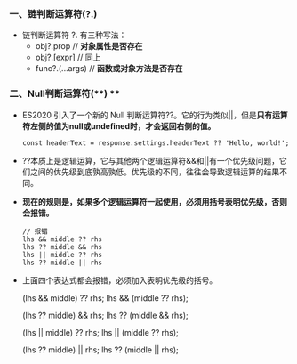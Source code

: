 ####  ####

### 一、链判断运算符(?.) 

  - 链判断运算符 ?. 有三种写法：
    - obj?.prop  // **对象属性是否存在**
    - obj?.[expr] // 同上
    - func?.(...args) // **函数或对象方法是否存在**

### 二、Null判断运算符(**) **

   - ES2020 引入了一个新的 Null 判断运算符??。它的行为类似||，但是**只有运算符左侧的值为null或undefined时，才会返回右侧的值。**

     ```
     const headerText = response.settings.headerText ?? 'Hello, world!';
     ```

   - ??本质上是逻辑运算，它与其他两个逻辑运算符&&和||有一个优先级问题，它们之间的优先级到底孰高孰低。优先级的不同，往往会导致逻辑运算的结果不同。

   - **现在的规则是，如果多个逻辑运算符一起使用，必须用括号表明优先级，否则会报错。**

     ```
     // 报错
     lhs && middle ?? rhs
     lhs ?? middle && rhs
     lhs || middle ?? rhs
     lhs ?? middle || rhs
     ```

   - 上面四个表达式都会报错，必须加入表明优先级的括号。

     	(lhs && middle) ?? rhs;
     	lhs && (middle ?? rhs);
     	
     	(lhs ?? middle) && rhs;
     	lhs ?? (middle && rhs);
     	
     	(lhs || middle) ?? rhs;
     	lhs || (middle ?? rhs);
     	
     	(lhs ?? middle) || rhs;
     	lhs ?? (middle || rhs);


####  ####
